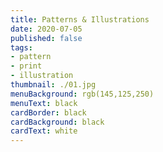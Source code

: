 ```yaml
---
title: Patterns & Illustrations
date: 2020-07-05
published: false
tags:
- pattern
- print
- illustration
thumbnail: ./01.jpg
menuBackground: rgb(145,125,250)
menuText: black
cardBorder: black
cardBackground: black
cardText: white
---
```


